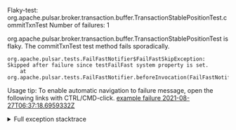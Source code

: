        
Flaky-test: org.apache.pulsar.broker.transaction.buffer.TransactionStablePositionTest.commitTxnTest
Number of failures: 1

org.apache.pulsar.broker.transaction.buffer.TransactionStablePositionTest is flaky. The commitTxnTest test method fails sporadically.

```
org.apache.pulsar.tests.FailFastNotifier$FailFastSkipException: Skipped after failure since testFailFast system property is set.
	at org.apache.pulsar.tests.FailFastNotifier.beforeInvocation(FailFastNotifier.java:88)

```

Usage tip: To enable automatic navigation to failure message, open the following links with CTRL/CMD-click.
[example failure 2021-08-27T06:37:18.6959332Z](https://github.com/apache/pulsar/runs/3440411059?check_suite_focus=true#step:9:203)


<details>
<summary>Full exception stacktrace</summary>
<code><pre>
org.apache.pulsar.tests.FailFastNotifier$FailFastSkipException: Skipped after failure since testFailFast system property is set.
	at org.apache.pulsar.tests.FailFastNotifier.beforeInvocation(FailFastNotifier.java:88)

</pre></code>
</details>

